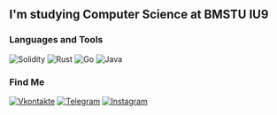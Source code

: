 ## I'm studying Computer Science at BMSTU IU9 ##


### Languages and Tools
![Solidity](https://img.shields.io/badge/-Solidity-284051?style=flat-square&logo=Solidity&logoColor=FFB414)
![Rust](https://img.shields.io/badge/-Rust-284051?style=flat-square&logo=Rust&logoColor=FFB414)
![Go](https://img.shields.io/badge/-Golang-284051?style=flat-square&logo=go&logoColor=FFB414)
![Java](https://img.shields.io/badge/-Java-284051?style=flat-square&logo=java&logoColor=FFB414)

### Find Me
[![Vkontakte](https://img.shields.io/badge/-VKONTAKTE-284051?style=flat-square&logo=Vk)](https://vk.com/rasulivey) 
[![Telegram](https://img.shields.io/badge/-TELEGRAM-284051?style=flat-square&logo=Telegram)](https://t.me/rasulivey)
[![Instagram](https://img.shields.io/badge/-INSTAGRAM-284051?style=flat-square&logo=Instagram)](https://www.instagram.com/rasulivey/)
